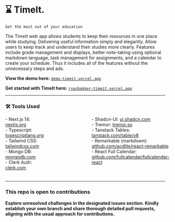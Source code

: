 # ⌛️ TimeIt.

`Get the most out of your education` <br/>

<p style="font-weight-300">The TimeIt web app allows students to keep their resources in one place while studying. Delivering useful information simply and elegantly. Allow users to keep track and understand their studies more clearly. Features include grade management and displays, better note-taking using optional markdown language, task management for assignments, and a calendar to create your schedule. Thus it includes all of the features without the unnecessary steps and ads.</p>

**View the demo here:** <a href="https://demo-timeit.vercel.app" target="_blank">`demo-timeit.vercel.app`</a>

**Get started with TimeIt here:** <a href="https://ryanbakker-timeit.vercel.app" target="_blank">`ryanbakker-timeit.vercel.app`</a>

---

### 🛠️ Tools Used

<div style="display: flex; gap: 30%; padding-bottom: 20px">
  <div style="flex: 1;">
    - Next.js 14: <a href="https://nextjs.org/" target="_blank">nextjs.org</a> <br/>
    - Typescript: <a href="https://www.typescriptlang.org/" target="_blank">typescriptlang.org</a> <br/>
    - Tailwind CSS: <a href="https://tailwindcss.com/" target="_blank">tailwindcss.com</a> <br/>
    - Mongo DB: <a href="https://www.mongodb.com/" target="_blank">mongodb.com</a> <br/>
    - Clerk Auth: <a href="https://clerk.com/" target="_blank">clerk.com</a>
  </div>
  <div style="flex: 1;">
    - Shadcn-UI: <a href="https://ui.shadcn.com/" target="_blank">ui.shadcn.com</a> <br/>
    - Tremor: <a href="https://www.tremor.so/" target="_blank">tremor.so</a> <br/>
    - Tanstack Tables: <a href="https://tanstack.com/table/v8" target="_blank">tanstack.com/table/v8</a> <br/>
    - Remarkable (markdown): <a href="https://github.com/acdlite/react-remarkable" target="_blank">github.com/acdlite/react-remarkable</a> <br/>
    - React Full Calendar: <a href="https://github.com/fullcalendar/fullcalendar-react" target="_blank">github.com/fullcalendar/fullcalendar-react</a>
  </div>
</div>

---

### This repo is open to contributions

**Explore unresolved challenges in the designated issues section. Kindly establish your own branch and share thorough detailed pull requests, aligning with the usual approach for contributions.**
